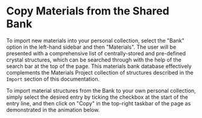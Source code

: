 # Copy Materials from the Shared Bank

To import new materials into your personal collection, select the "Bank" option in the left-hand sidebar and then "Materials". The user will be presented with a comprehensive list of centrally-stored and pre-defined crystal structures, which can be searched through with the help of the search bar at the top of the page. This materials bank database effectively complements the Materials Project collection of structures described in the `Import` section of this documentation. 

To import material structures from the Bank to your own personal collection, simply select the desired entry by ticking the checkbox at the start of the entry line, and then click on "Copy" in the top-right taskbar of the page as demonstrated in the animation below. 

<img data-gifffer="/images/bank_materials.gif" />


